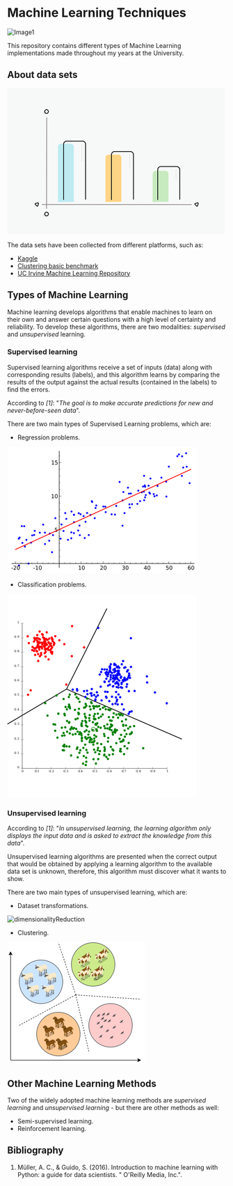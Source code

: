 # Machine Learning Techniques

![Image1](img/Image1.gif)

This repository contains different types of Machine Learning implementations made throughout my years at the University.

## About data sets

![Image2](img/Image2.gif)

The data sets have been collected from different platforms, such as:

* [Kaggle](https://www.kaggle.com/)
* [Clustering basic benchmark](http://cs.joensuu.fi/sipu/datasets/)
* [UC Irvine Machine Learning Repository](https://archive.ics.uci.edu/ml/index.php)

## Types of Machine Learning

Machine learning develops algorithms that enable machines to learn on their own and answer certain questions with a high level of certainty and reliability. To develop these algorithms, there are two modalities: _supervised_ and _unsupervised_ learning.

### Supervised learning

Supervised learning algorithms receive a set of inputs (data) along with corresponding results (labels), and this algorithm learns by comparing the results of the output against the actual results (contained in the labels) to find the errors.

According to _[1]_: "_The goal is to make accurate predictions for new and never-before-seen data_".

There are two main types of Supervised Learning problems, which are:

* Regression problems.

![regression](img/Regresion.png)

* Classification problems.

![clasificacion](img/clasificacion.png)

### Unsupervised learning

According to _[1]_: "_In unsupervised learning, the learning algorithm only displays the input data and is asked to extract the knowledge from this data_".

Unsupervised learning algorithms are presented when the correct output that would be obtained by applying a learning algorithm to the available data set is unknown, therefore, this algorithm must discover what it wants to show.

There are two main types of unsupervised learning, which are:

* Dataset transformations.

![dimensionalityReduction](dimensionalityReduction.png)

* Clustering.

![clustering](img/clustering.png)

## Other Machine Learning Methods

Two of the widely adopted machine learning methods are _supervised learning_ and _unsupervised learning_ - but there are other methods as well:

* Semi-supervised learning.
* Reinforcement learning.

## Bibliography 

1. Müller, A. C., & Guido, S. (2016). Introduction to machine learning with Python: a guide for data scientists. " O'Reilly Media, Inc.".




